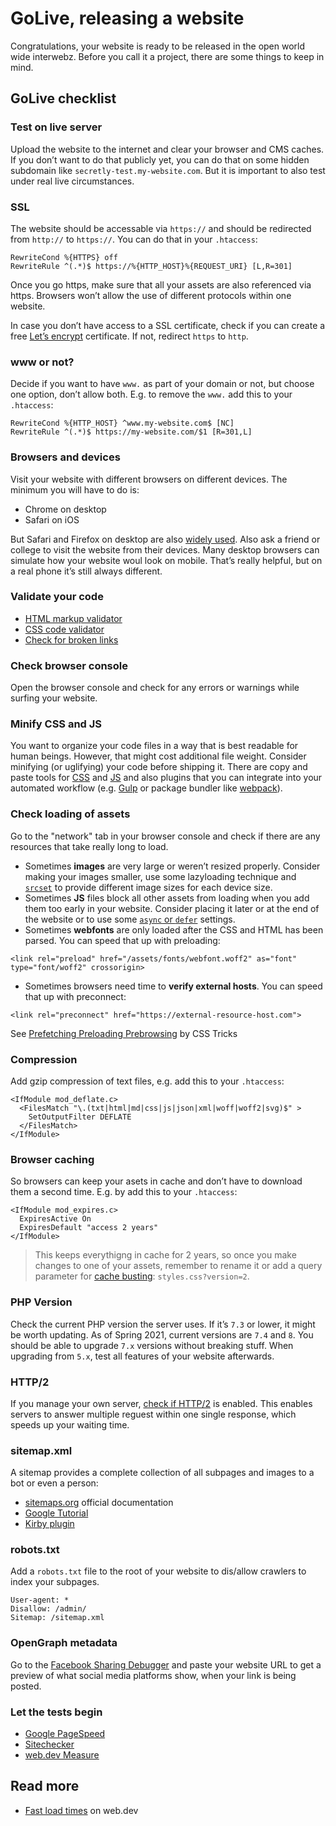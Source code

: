 # GoLive, releasing a website

Congratulations, your website is ready to be released in the open world wide interwebz. Before you call it a project, there are some things to keep in mind.

## GoLive checklist

### Test on live server
Upload the website to the internet and clear your browser and CMS caches. If you don’t want to do that publicly yet, you can do that on some hidden subdomain like `secretly-test.my-website.com`. But it is important to also test under real live circumstances.

### SSL
The website should be accessable via `https://` and should be redirected from `http://` to `https://`.
You can do that in your `.htaccess`:
```
RewriteCond %{HTTPS} off
RewriteRule ^(.*)$ https://%{HTTP_HOST}%{REQUEST_URI} [L,R=301]
```
Once you go https, make sure that all your assets are also referenced via https. Browsers won’t allow the use of different protocols within one website.

In case you don’t have access to a SSL certificate, check if you can create a free [Let’s encrypt](https://letsencrypt.org) certificate. If not, redirect `https` to `http`.

### www or not?
Decide if you want to have `www.` as part of your domain or not, but choose one option, don’t allow both. E.g. to remove the `www.` add this to your `.htaccess`:
```
RewriteCond %{HTTP_HOST} ^www.my-website.com$ [NC]
RewriteRule ^(.*)$ https://my-website.com/$1 [R=301,L]
```

### Browsers and devices
Visit your website with different browsers on different devices. The minimum you will have to do is:
- Chrome on desktop
- Safari on iOS

But Safari and Firefox on desktop are also [widely used](https://gs.statcounter.com/browser-market-share). Also ask a friend or college to visit the website from their devices. Many desktop browsers can simulate how your website woul look on mobile. That’s really helpful, but on a real phone it’s still always different.

### Validate your code
- [HTML markup validator](https://validator.w3.org)
- [CSS code validator](https://jigsaw.w3.org/css-validator/)
- [Check for broken links](https://validator.w3.org/checklink)

### Check browser console
Open the browser console and check for any errors or warnings while surfing your website.

### Minify CSS and JS
You want to organize your code files in a way that is best readable for human beings. However, that might cost additional file weight. Consider minifying (or uglifying) your code before shipping it. There are copy and paste tools for [CSS](https://cssminifier.com) and [JS](https://javascript-minifier.com) and also plugins that you can integrate into your automated workflow (e.g. [Gulp](https://gulpjs.com) or package bundler like [webpack](https://webpack.js.org)).

### Check loading of assets
Go to the "network" tab in your browser console and check if there are any resources that take really long to load.
- Sometimes **images** are very large or weren’t resized properly. Consider making your images smaller, use some lazyloading technique and [`srcset`](https://developer.mozilla.org/en-US/docs/Learn/HTML/Multimedia_and_embedding/Responsive_images) to provide different image sizes for each device size.
- Sometimes **JS** files block all other assets from loading when you add them too early in your website. Consider placing it later or at the end of the website or to use some [`async` or `defer`](https://javascript.info/script-async-defer) settings.
- Sometimes **webfonts** are only loaded after the CSS and HTML has been parsed. You can speed that up with preloading:
```
<link rel="preload" href="/assets/fonts/webfont.woff2" as="font" type="font/woff2" crossorigin>
```
- Sometimes browsers need time to **verify external hosts**. You can speed that up with preconnect:
```
<link rel="preconnect" href="https://external-resource-host.com">
```

See [Prefetching Preloading Prebrowsing](https://css-tricks.com/prefetching-preloading-prebrowsing/) by CSS Tricks

### Compression
Add gzip compression of text files, e.g. add this to your `.htaccess`:
```
<IfModule mod_deflate.c>
  <FilesMatch "\.(txt|html|md|css|js|json|xml|woff|woff2|svg)$" >
    SetOutputFilter DEFLATE
  </FilesMatch>
</IfModule>
```

### Browser caching
So browsers can keep your asets in cache and don’t have to download them a second time. E.g. by add this to your `.htaccess`:
```
<IfModule mod_expires.c>
  ExpiresActive On
  ExpiresDefault "access 2 years"
</IfModule>
```
> This keeps everythigng in cache for 2 years, so once you make changes to one of your assets, remember to rename it or add a query parameter for [cache busting](https://css-tricks.com/strategies-for-cache-busting-css/): `styles.css?version=2`.

### PHP Version
Check the current PHP version the server uses. If it’s `7.3` or lower, it might be worth updating. As of Spring 2021, current versions are `7.4` and `8`. You should be able to upgrade `7.x` versions without breaking stuff. When upgrading from `5.x`, test all features of your website afterwards.

### HTTP/2
If you manage your own server, [check if HTTP/2](https://tools.keycdn.com/http2-test) is enabled. This enables servers to answer multiple reguest within one single response, which speeds up your waiting time.

### sitemap.xml
A sitemap provides a complete collection of all subpages and images to a bot or even a person:
- [sitemaps.org](https://www.sitemaps.org/protocol.html) official documentation
- [Google Tutorial](https://developers.google.com/search/docs/advanced/sitemaps/build-sitemap?hl=de)
- [Kirby plugin](https://getkirby.com/plugins/kirbyzone/sitemapper)

### robots.txt
Add a `robots.txt` file to the root of your website to dis/allow crawlers to index your subpages.
```
User-agent: *
Disallow: /admin/
Sitemap: /sitemap.xml
```

### OpenGraph metadata
Go to the [Facebook Sharing Debugger](https://developers.facebook.com/tools/debug/) and paste your website URL to get a preview of what social media platforms show, when your link is being posted.

### Let the tests begin
- [Google PageSpeed](https://developers.google.com/speed/pagespeed/insights)
- [Sitechecker](https://sitechecker.pro)
- [web.dev Measure](https://web.dev/measure/)

## Read more

- [Fast load times](https://web.dev/fast/#lazy-load-images-and-video) on web.dev
